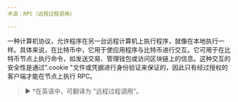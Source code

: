 ```yaml
---
术语：RPC（远程过程调用）

---
```

一种计算机协议，允许程序在另一台远程计算机上执行程序，就像在本地执行一样。具体来说，在比特币中，它用于使应用程序与比特币进行交互。它可用于在比特币节点上执行命令，如发送交易、管理钱包或访问区块链上的信息。这种交互的安全性是通过".cookie "文件或凭据进行身份验证来保证的，因此只有经过授权的客户端才能在节点上执行 RPC。

> ► *在英语中，可翻译为 "远程过程调用"。